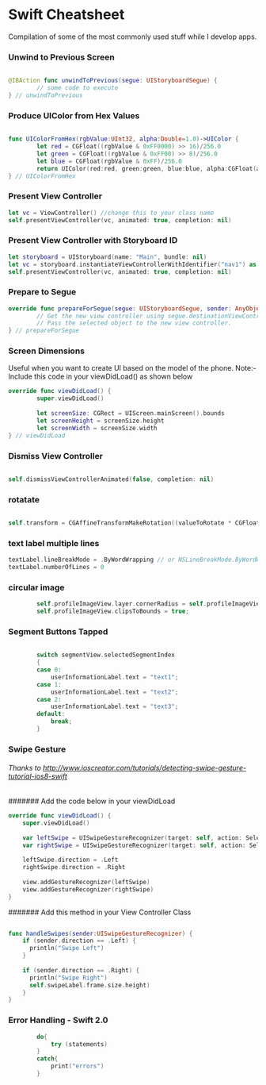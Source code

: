 # Swift Cheatsheet
Compilation of some of the most commonly used stuff while I develop apps.

### Unwind to Previous Screen
```Swift

@IBAction func unwindToPrevious(segue: UIStoryboardSegue) {
        // some code to execute
} // unwindToPrevious

```

### Produce UIColor from Hex Values

```Swift

func UIColorFromHex(rgbValue:UInt32, alpha:Double=1.0)->UIColor {
        let red = CGFloat((rgbValue & 0xFF0000) >> 16)/256.0
        let green = CGFloat((rgbValue & 0xFF00) >> 8)/256.0
        let blue = CGFloat(rgbValue & 0xFF)/256.0
        return UIColor(red:red, green:green, blue:blue, alpha:CGFloat(alpha))
} // UIColorFromHex
```

### Present View Controller

```Swift
let vc = ViewController() //change this to your class name
self.presentViewController(vc, animated: true, completion: nil)
```

### Present View Controller with Storyboard ID

```Swift 
let storyboard = UIStoryboard(name: "Main", bundle: nil)
let vc = storyboard.instantiateViewControllerWithIdentifier("nav1") as! CustomNavigationVC
self.presentViewController(vc, animated: true, completion: nil)
```

### Prepare to Segue

```Swift
override func prepareForSegue(segue: UIStoryboardSegue, sender: AnyObject?) {
        // Get the new view controller using segue.destinationViewController.
        // Pass the selected object to the new view controller.
} // prepareForSegue
```

### Screen Dimensions

Useful when you want to create UI based on the model of the phone.
Note:- Include this code in your viewDidLoad() as shown below

```Swift
override func viewDidLoad() {
        super.viewDidLoad()
        
        let screenSize: CGRect = UIScreen.mainScreen().bounds
        let screenHeight = screenSize.height
        let screenWidth = screenSize.width
} // viewDidLoad

```

### Dismiss View Controller

```Swift

self.dismissViewControllerAnimated(false, completion: nil)

```

### rotatate

```Swift

self.transform = CGAffineTransformMakeRotation((valueToRotate * CGFloat(M_PI)) / 180.0)

```

### text label multiple lines

```Swift
textLabel.lineBreakMode = .ByWordWrapping // or NSLineBreakMode.ByWordWrapping
textLabel.numberOfLines = 0 
```

### circular image

```Swift
        self.profileImageView.layer.cornerRadius = self.profileImageView.frame.size.width / 2;
        self.profileImageView.clipsToBounds = true;
```

### Segment Buttons Tapped

```Swift

        switch segmentView.selectedSegmentIndex
        {
        case 0:
            userInformationLabel.text = "text1";
        case 1:
            userInformationLabel.text = "text2";
        case 2:
            userInformationLabel.text = "text3";
        default:
            break; 
        }
```

### Swipe Gesture

###### Thanks to http://www.ioscreator.com/tutorials/detecting-swipe-gesture-tutorial-ios8-swift

####### Add the code below in your viewDidLoad
```Swift 
override func viewDidLoad() {
    super.viewDidLoad()
    
    var leftSwipe = UISwipeGestureRecognizer(target: self, action: Selector("handleSwipes:"))
    var rightSwipe = UISwipeGestureRecognizer(target: self, action: Selector("handleSwipes:"))
    
    leftSwipe.direction = .Left
    rightSwipe.direction = .Right
    
    view.addGestureRecognizer(leftSwipe)
    view.addGestureRecognizer(rightSwipe)
}

```

####### Add this method in your View Controller Class
```Swift

func handleSwipes(sender:UISwipeGestureRecognizer) {
    if (sender.direction == .Left) {
      println("Swipe Left")
    }
    
    if (sender.direction == .Right) {
      println("Swipe Right")
      self.swipeLabel.frame.size.height)
    }
}
```
### Error Handling - Swift 2.0
```Swift
        do{
            try (statements)
        }
        catch{
            print("errors")
        }
```
